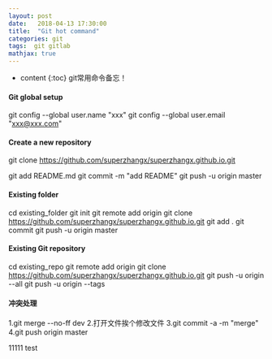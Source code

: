 ```yaml
---
layout: post
date:   2018-04-13 17:30:00
title:  "Git hot command"
categories: git
tags:  git gitlab
mathjax: true
---
```


* content
{:toc}
git常用命令备忘！






#### Git global setup

git config --global user.name "xxx"
git config --global user.email "xxx@xxx.com"

#### Create a new repository

git clone https://github.com/superzhangx/superzhangx.github.io.git

git add README.md
git commit -m "add README"
git push -u origin master

#### Existing folder

cd existing_folder
git init
git remote add origin git clone https://github.com/superzhangx/superzhangx.github.io.git
git add .
git commit
git push -u origin master

#### Existing Git repository

cd existing_repo
git remote add origin git clone https://github.com/superzhangx/superzhangx.github.io.git
git push -u origin --all
git push -u origin --tags


#### 冲突处理

1.git merge --no-ff dev
2.打开文件挨个修改文件
3.git commit -a -m "merge"
4.git push origin master


11111 test